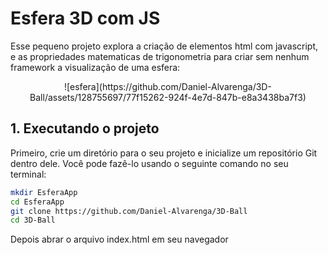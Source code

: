 # Esfera 3D com JS
Esse pequeno projeto explora a criação de elementos html com javascript, e as propriedades matematicas de trigonometria para criar sem nenhum framework a visualização de uma esfera:

<p align="center">
  ![esfera](https://github.com/Daniel-Alvarenga/3D-Ball/assets/128755697/77f15262-924f-4e7d-847b-e8a3438ba7f3)
</p>

## 1. Executando o projeto

Primeiro, crie um diretório para o seu projeto e inicialize um repositório Git dentro dele. Você pode fazê-lo usando o seguinte comando no seu terminal:

```bash
mkdir EsferaApp
cd EsferaApp
git clone https://github.com/Daniel-Alvarenga/3D-Ball
cd 3D-Ball
```

Depois abrar o arquivo index.html em seu navegador
